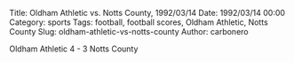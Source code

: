 Title: Oldham Athletic vs. Notts County, 1992/03/14
Date: 1992/03/14 00:00
Category: sports
Tags: football, football scores, Oldham Athletic, Notts County
Slug: oldham-athletic-vs-notts-county
Author: carbonero


Oldham Athletic 4 - 3 Notts County
